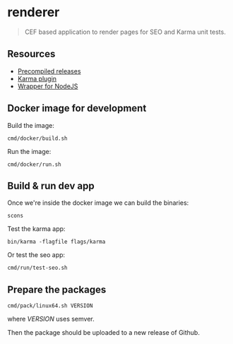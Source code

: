 
renderer
========

> CEF based application to render pages for SEO and Karma unit tests.


Resources
---------

 * [Precompiled releases](https://github.com/ernestoalejo/renderer/releases)
 * [Karma plugin](https://github.com/ernestoalejo/karma-renderer-launcher)
 * [Wrapper for NodeJS](https://github.com/ernestoalejo/cef-renderer)



Docker image for development
----------------------------

Build the image:

```shell
cmd/docker/build.sh
```

Run the image:

```shell
cmd/docker/run.sh
```


Build & run dev app
-------------------

Once we're inside the docker image we can build the binaries:

```shell
scons
```

Test the karma app:

```shell
bin/karma -flagfile flags/karma
```

Or test the seo app:

```shell
cmd/run/test-seo.sh
```


Prepare the packages
--------------------

```shell
cmd/pack/linux64.sh VERSION
```

where *VERSION* uses semver.

Then the package should be uploaded to a new release of Github.
